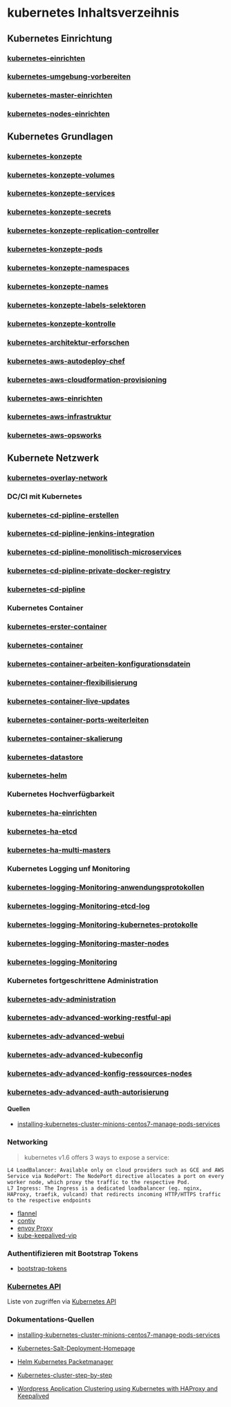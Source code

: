 # kubernetes Inhaltsverzeihnis

## Kubernetes Einrichtung

### [kubernetes-einrichten](../kubernetes-einrichten)

### [kubernetes-umgebung-vorbereiten](../kubernetes-umgebung-vorbereiten)

### [kubernetes-master-einrichten](../kubernetes-master-einrichten)

### [kubernetes-nodes-einrichten](../kubernetes-nodes-einrichten)

## Kubernetes Grundlagen

### [kubernetes-konzepte](../kubernetes-konzepte)

### [kubernetes-konzepte-volumes](../kubernetes-konzepte-volumes)

### [kubernetes-konzepte-services](../kubernetes-konzepte-services)

### [kubernetes-konzepte-secrets](../kubernetes-konzepte-secrets)

### [kubernetes-konzepte-replication-controller](../kubernetes-konzepte-replication-controller)

### [kubernetes-konzepte-pods](../kubernetes-konzepte-pods)

### [kubernetes-konzepte-namespaces](../kubernetes-konzepte-namespaces)

### [kubernetes-konzepte-names](../kubernetes-konzepte-names)

### [kubernetes-konzepte-labels-selektoren](../kubernetes-konzepte-labels-selektoren)

### [kubernetes-konzepte-kontrolle](../kubernetes-konzepte-kontrolle)

### [kubernetes-architektur-erforschen](../kubernetes-architektur-erforschen)

### [kubernetes-aws-autodeploy-chef](../kubernetes-aws-autodeploy-chef)

### [kubernetes-aws-cloudformation-provisioning](../kubernetes-aws-cloudformation-provisioning)

### [kubernetes-aws-einrichten](../kubernetes-aws-einrichten)

### [kubernetes-aws-infrastruktur](../kubernetes-aws-infrastruktur)

### [kubernetes-aws-opsworks](../kubernetes-aws-opsworks)

## Kubernete Netzwerk

### [kubernetes-overlay-network](../kubernetes-overlay-network)

### DC/CI mit Kubernetes

### [kubernetes-cd-pipline-erstellen](../kubernetes-cd-pipline-erstellen)

### [kubernetes-cd-pipline-jenkins-integration](../kubernetes-cd-pipline-jenkins-integration)

### [kubernetes-cd-pipline-monolitisch-microservices](../kubernetes-cd-pipline-monolitisch-microservices)

### [kubernetes-cd-pipline-private-docker-registry](../kubernetes-cd-pipline-private-docker-registry)

### [kubernetes-cd-pipline](../kubernetes-cd-pipline)

### Kubernetes Container

### [kubernetes-erster-container](../kubernetes-erster-container)

### [kubernetes-container](../kubernetes-container)

### [kubernetes-container-arbeiten-konfigurationsdatein](../kubernetes-container-arbeiten-konfigurationsdatein)

### [kubernetes-container-flexibilisierung](../kubernetes-container-flexibilisierung)

### [kubernetes-container-live-updates](../kubernetes-container-live-updates)

### [kubernetes-container-ports-weiterleiten](../kubernetes-container-ports-weiterleiten)

### [kubernetes-container-skalierung](../kubernetes-container-skalierung)

### [kubernetes-datastore](../kubernetes-datastore)

### [kubernetes-helm](../kubernetes-helm)

### Kubernetes Hochverfügbarkeit

### [kubernetes-ha-einrichten](../kubernetes-ha-einrichten)

### [kubernetes-ha-etcd](../kubernetes-ha-etcd)

### [kubernetes-ha-multi-masters](../kubernetes-ha-multi-masters)

### Kubernetes Logging unf Monitoring

### [kubernetes-logging-Monitoring-anwendungsprotokollen](../kubernetes-logging-monitorring-anwendungsprotokollen)

### [kubernetes-logging-Monitoring-etcd-log](../kubernetes-logging-monitorring-etcd-log)

### [kubernetes-logging-Monitoring-kubernetes-protokolle](../kubernetes-logging-monitorring-kubernetes-protokolle)

### [kubernetes-logging-Monitoring-master-nodes](../kubernetes-logging-monitorring-master-nodes)

### [kubernetes-logging-Monitoring](../kubernetes-logging-monitorring)

### Kubernetes fortgeschrittene Administration

### [kubernetes-adv-administration](../kubernetes-adv-administration)

### [kubernetes-adv-advanced-working-restful-api](../kubernetes-adv-advanced-working-restful-api)

### [kubernetes-adv-advanced-webui](../kubernetes-adv-advanced-webui)

### [kubernetes-adv-advanced-kubeconfig](../kubernetes-adv-advanced-kubeconfig)

### [kubernetes-adv-advanced-konfig-ressources-nodes](../kubernetes-adv-advanced-konfig-ressources-nodes)

### [kubernetes-adv-advanced-auth-autorisierung](../kubernetes-adv-advanced-auth-autorisierung)

#### Quellen

* [installing-kubernetes-cluster-minions-centos7-manage-pods-services](https://severalnines.com/blog/installing-kubernetes-cluster-minions-centos7-manage-pods-services)

### Networking

> kubernetes v1.6 offers 3 ways to expose a service:

    L4 LoadBalancer: Available only on cloud providers such as GCE and AWS
    Service via NodePort: The NodePort directive allocates a port on every worker node, which proxy the traffic to the respective Pod.
    L7 Ingress: The Ingress is a dedicated loadbalancer (eg. nginx, HAProxy, traefik, vulcand) that redirects incoming HTTP/HTTPS traffic to the respective endpoints

* [flannel](https://github.com/coreos/flannel/blob/master/Documentation/kubernetes.md)
* [contiv](https://contiv.io/)
* [envoy Proxy](https://www.envoyproxy.io/docs/envoy/latest/)
* [kube-keepalived-vip](https://github.com/kubernetes-retired/contrib/tree/master/keepalived-vip)

### Authentifizieren mit Bootstrap Tokens

* [bootstrap-tokens](https://kubernetes.io/docs/reference/access-authn-authz/bootstrap-tokens/#configmap-signing)

### [Kubernetes API](../kubernetes-api)

Liste von zugriffen via [Kubernetes API](../kubernetes-api)

### Dokumentations-Quellen

* [installing-kubernetes-cluster-minions-centos7-manage-pods-services](https://severalnines.com/blog/installing-kubernetes-cluster-minions-centos7-manage-pods-services)

* [Kubernetes-Salt-Deployment-Homepage](https://kubernetes.io/docs/admin/salt/)

* [Helm Kubernetes Packetmanager](https://github.com/kubernetes/helm/#install)

* [Kubernetes-cluster-step-by-step](https://icicimov.github.io/blog/kubernetes/Kubernetes-cluster-step-by-step/#ipsec-encryption-between-the-nodes-via-wireguard-optional)

* [Wordpress Application Clustering using Kubernetes with HAProxy and Keepalived](https://severalnines.com/blog/wordpress-application-clustering-using-kubernetes-haproxy-and-keepalived)